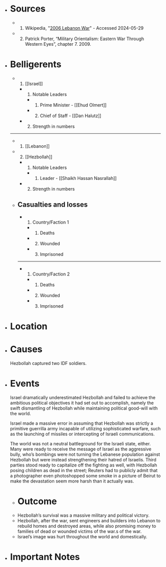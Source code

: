 - # Sources
  - 1. Wikipedia, "[2006 Lebanon War](https://en.wikipedia.org/wiki/2006_Lebanon_War)" - Accessed 2024-05-29
  - 2. Patrick Porter, “Military Orientalism: Eastern War Through Western Eyes”, chapter 7. 2009.
- # Belligerents
  - 1. [[Israel]]
    - 1. Notable Leaders
      - 1. Prime Minister - [[Ehud Olmert]]
      - 2. Chief of Staff - [[Dan Halutz]]
    - 2. Strength in numbers
  ______
  - 1. [[Lebanon]]
  - 2. [[Hezbollah]]
    - 1. Notable Leaders
      - 1. Leader - [[Shaikh Hassan Nasrallah]]
    - 2. Strength in numbers
  - ## Casualties and losses
    - 1. Country/Faction 1
      - 1. Deaths
      - 2. Wounded
      - 3. Imprisoned
    ______
    - 1. Country/Faction 2
      - 1. Deaths
      - 2. Wounded
      - 3. Imprisoned
- # Location
- # Causes
  Hezbollah captured two IDF soldiers.
- # Events
  Israel dramatically underestimated Hezbollah and failed to achieve the ambitious political objectives it had set out to accomplish, namely the swift dismantling of Hezbollah while maintaining political good-will with the world.
  
  Israel made a massive error in assuming that Hezbollah was strictly a primitive guerrilla army incapable of utilizing sophisticated warfare, such as the launching of missiles or intercepting of Israeli communications.
  
  The world was not a neutral battleground for the Israeli state, either. Many were ready to receive the message of Israel as the aggressive bully, who’s bombings were not turning the Lebanese population against Hezbollah but were instead strengthening their hatred of Israelis. Third parties stood ready to capitalize off the fighting as well, with Hezbollah posing children as dead in the street; Reuters had to publicly admit that a photographer even photoshopped some smoke in a picture of Beirut to make the devastation seem more harsh than it actually was.
  
  - # Outcome
  - Hezbollah’s survival was a massive military and political victory.
  - Hezbollah, after the war, sent engineers and builders into Lebanon to rebuild homes and destroyed areas, while also promising money to families of dead or wounded victims of the war.s of the war.
  - Israel’s image was hurt throughout the world and domestically.
- # Important Notes
#